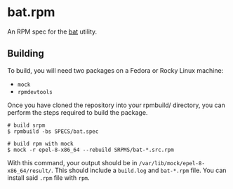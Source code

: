 # bat.rpm

An RPM spec for the [bat](https://github.com/sharkdp/bat) utility.

## Building

To build, you will need two packages on a Fedora or Rocky Linux machine:

- `mock`
- `rpmdevtools`

Once you have cloned the repository into your rpmbuild/ directory, you can
perform the steps required to build the package.

```shell
# build srpm
$ rpmbuild -bs SPECS/bat.spec

# build rpm with mock
$ mock -r epel-8-x86_64 --rebuild SRPMS/bat-*.src.rpm
```

With this command, your output should be in
`/var/lib/mock/epel-8-x86_64/result/`. This should include a `build.log` and
`bat-*.rpm` file. You can install said `.rpm` file with `rpm`.


